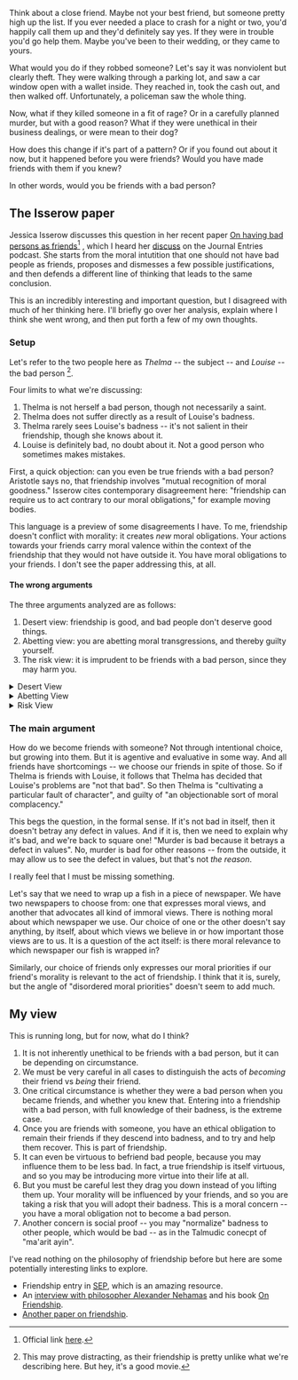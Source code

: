 Think about a close friend. Maybe not your best friend, but someone pretty high up the list. If you ever needed a place to crash for a night or two, you'd happily call them up and they'd definitely say yes. If they were in trouble you'd go help them. Maybe you've been to their wedding, or they came to yours.

What would you do if they robbed someone? Let's say it was nonviolent but clearly theft. They were walking through a parking lot, and saw a car window open with a wallet inside. They reached in, took the cash out, and then walked off. Unfortunately, a policeman saw the whole thing.

Now, what if they killed someone in a fit of rage? Or in a carefully planned murder, but with a good reason? What if they were unethical in their business dealings, or were mean to their dog?

How does this change if it's part of a pattern? Or if you found out about it now, but it happened before you were friends? Would you have made friends with them if you knew?

In other words, would you be friends with a bad person?


## The Isserow paper

Jessica Isserow discusses this question in her recent paper [On having bad persons as friends](https://www.dropbox.com/s/ahqqv1214vhqzrw/isserow2017.pdf?dl=0)[^official-cite] , which I heard her [discuss](https://journalentries.fireside.fm/isserow) on the Journal Entries podcast. She starts from the moral intutition that one should not have bad people as friends, proposes and dismesses a few possible justifications, and then defends a different line of thinking that leads to the same conclusion.

[^official-cite]: Official link [here](https://link.springer.com/article/10.1007/s11098-017-0996-0).

This is an incredibly interesting and important question, but I disagreed with much of her thinking here. I'll briefly go over her analysis, explain where I think she went wrong, and then put forth a few of my own thoughts.

### Setup

Let's refer to the two people here as *Thelma* -- the subject -- and *Louise* -- the bad person [^example-selection].

[^example-selection]: This may prove distracting, as their friendship is pretty unlike what we're describing here. But hey, it's a good movie.

Four limits to what we're discussing:
1. Thelma is not herself a bad person, though not necessarily a saint.
1. Thelma does not suffer directly as a result of Louise's badness.
1. Thelma rarely sees Louise's badness -- it's not salient in their friendship, though she knows about it.
1. Louise is definitely bad, no doubt about it. Not a good person who sometimes makes mistakes.

First, a quick objection: can you even be true friends with a bad person? Aristotle says no, that friendship involves "mutual recognition of moral goodness." Isserow cites contemporary disagreement here: "friendship can require us to act contrary to our moral obligations," for example moving bodies. 

This language is a preview of some disagreements I have. To me, friendship doesn't conflict with morality: it creates *new* moral obligations. Your actions towards your friends carry moral valence within the context of the friendship that they would not have outside it. You have moral obligations to your friends. I don't see the paper addressing this, at all.

#### The wrong arguments
The three arguments analyzed are as follows:
1. Desert view: friendship is good, and bad people don't deserve good things.
1. Abetting view: you are abetting moral transgressions, and thereby guilty yourself.
1. The risk view: it is imprudent to be friends with a bad person, since they may harm you.

<details>
<summary>
Desert View
</summary>
<p>
You are giving the friend something they don't deserve. Isserow says this is wrong, because we often give our friends things they don't deserve, such as sympathy and forgiveness. We don't want to be moral book-keepers to our friend.
</p>
<p>

My response: this ignores the changing context between "becoming someone's friend" and "giving them good things within a friendship." Deciding to *become* someone's friend is completely different from deciding to *stay* their friend. We have obligations, moral and otherwise, to our friends that we *do not have* to strangers-who-might-be-friends.
</p>
<p>

Isserow is attacking the "weak form" of the desert view, but the strong one is much more interesting.
</p>
<p>

It's also not obvious to me that "giving to the undeserving" is a vice. Indeed, I am more likely to count excessive generosity as a virtue.
</p>
</details>

<details>
<summary>
Abetting View
</summary>
<p>
Louise perceives her friendships as constituting an endorsement of her personhood. "I must be a decent person, look at all these great friends who willingly associate with me." In the absence of friends, she might be forced into reflection about her character. So Thelma's action contributes to the probability of Louise staying bad, or even getting worse, causing harm in expected value terms. 
</p>
<p>
Isserow basically acknowledges this in in qualitative terms but denies that it holds to any "significant or morally interesting degree." We are not, for the most part, responsible for our friends' bad acts, just as we are not for their good acts. And we can attenuate the problem by being scolds: reproaching our friends.
</p>
<p>
I think Isserow here doesn't fully reckon with the influence that people have over their friends. You tend over time to do the same thing as your friends, to act and think in similar ways. Moral responsibility comes with increasing influence. But this can act slowly. It seems to me that entering into a friendship with a bad person involves taking on a moral debt: in the near future, Thelma will be responsible for some harms because of her influence. But as her influence over Louise grows and exerts itself, and as Louise improves, Thelma repays that debt with interest.
</p>
<p>

Isserow goes on in a later section to say that there is relevant harm to other people through this friendship, but in an *expressive* way -- we have a duty to hold particular attitudes towards some things, and friendship is an expressive act.
</p>
</details>

<details>
<summary>
Risk View
</summary>
<p>
Isserow here first lines up and knocks down two straw men. First, Louise may shoot Thelma tomorrow (or rob her, or cheat her, or whatever). But this is a practical risk, not a moral one. Second, Thelma's reputation may suffer because she is friends with Louise. This too, is mostly a practical risk.
</p>
<p>
Then we get to moral risk, which is more interesting. The friendship may require Thelma to do something immoral. Isserow brushes this off by saying that all friendships involve moral risk, so this doesn't "get to the heart" of why it's wrong to befriend a bad person. I think the degree here matters quite a bit -- surely exposure to a higher level of moral risk is bad.
</p>
</details>

### The main argument

How do we become friends with someone? Not through intentional choice, but growing into them. But it is agentive and evaluative in some way. And all friends have shortcomings -- we choose our friends in spite of those. So if Thelma is friends with Louise, it follows that Thelma has decided that Louise's problems are "not that bad". So then Thelma is "cultivating a particular fault of character", and guilty of "an objectionable sort of moral complacency."

This begs the question, in the formal sense. If it's not bad in itself, then it doesn't betray any defect in values. And if it is, then we need to explain why it's bad, and we're back to square one! "Murder is bad because it betrays a defect in values". No, murder is bad for other reasons -- from the outside, it may allow us to see the  defect in values, but that's not *the reason*. 

I really feel that I must be missing something.

Let's say that we need to wrap up a fish in a piece of newspaper. We have two newspapers to choose from: one that expresses moral views, and another that advocates all kind of immoral views. There is nothing moral about which newspaper we use. Our choice of one or the other doesn't say anything, by itself, about which views we believe in or how important those views are to us. It is a question of the act itself: is there moral relevance to which newspaper our fish is wrapped in?

Similarly, our choice of friends only expresses our moral priorities if our friend's morality is relevant to the act of friendship. I think that it is, surely, but the angle of "disordered moral priorities" doesn't seem to add much.

## My view
This is running long, but for now, what do I think?

1. It is not inherently unethical to be friends with a bad person, but it can be depending on circumstance.
1. We must be very careful in all cases to distinguish the acts of *becoming* their friend vs *being* their friend.
1. One critical circumstance is whether they were a bad person when you became friends, and whether you knew that. Entering into a friendship with a bad person, with full knowledge of their badness, is the extreme case.
1. Once you are friends with someone, you have an ethical obligation to remain their friends if they descend into badness, and to try and help them recover. This is part of friendship.
1. It can even be virtuous to befriend bad people, because you may influence them to be less bad. In fact, a true friendship is itself virtuous, and so you may be introducing more virtue into their life at all.
1. But you must be careful lest they drag you down instead of you lifting them up. Your morality will be influenced by your friends, and so you are taking a risk that you will adopt their badness. This is a moral concern -- you have a moral obligation not to become a bad person.
1. Another concern is social proof -- you may "normalize" badness to other people, which would be bad -- as in the Talmudic conecpt of "ma'arit ayin".


I've read nothing on the philosophy of friendship before but here are some potentially interesting links to explore.

* Friendship entry in [SEP](https://plato.stanford.edu/entries/friendship/), which is an amazing resource.
* An [interview with philosopher Alexander Nehamas](https://www.theatlantic.com/health/archive/2016/05/why-friendship-is-like-art/481083/) and his book [On Friendship](https://amzn.to/3ggKg7i).
* [Another paper on friendship](https://philpapers.org/rec/COCFAM).

